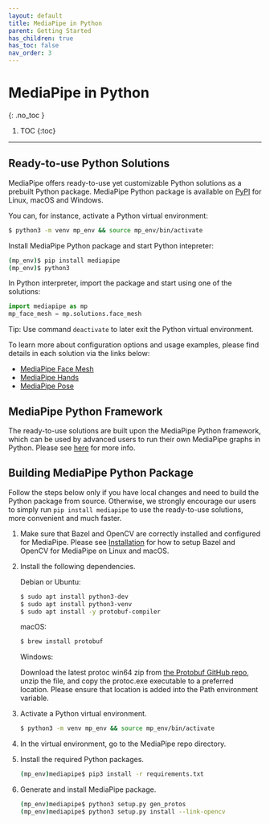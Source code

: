 ```yaml
---
layout: default
title: MediaPipe in Python
parent: Getting Started
has_children: true
has_toc: false
nav_order: 3
---
```


# MediaPipe in Python
{: .no_toc }

1. TOC
{:toc}
---

## Ready-to-use Python Solutions

MediaPipe offers ready-to-use yet customizable Python solutions as a prebuilt
Python package. MediaPipe Python package is available on
[PyPI](https://pypi.org/project/mediapipe/) for Linux, macOS and Windows.

You can, for instance, activate a Python virtual environment:

```bash
$ python3 -m venv mp_env && source mp_env/bin/activate
```

Install MediaPipe Python package and start Python intepreter:

```bash
(mp_env)$ pip install mediapipe
(mp_env)$ python3
```

In Python interpreter, import the package and start using one of the solutions:

```python
import mediapipe as mp
mp_face_mesh = mp.solutions.face_mesh
```

Tip: Use command `deactivate` to later exit the Python virtual environment.

To learn more about configuration options and usage examples, please find
details in each solution via the links below:

*   [MediaPipe Face Mesh](https://google.github.io/mediapipe/solutions/face_mesh#python-solution-api)
*   [MediaPipe Hands](https://google.github.io/mediapipe/solutions/hands#python-solution-api)
*   [MediaPipe Pose](https://google.github.io/mediapipe/solutions/pose#python-solution-api)

## MediaPipe Python Framework

The ready-to-use solutions are built upon the MediaPipe Python framework, which
can be used by advanced users to run their own MediaPipe graphs in Python.
Please see [here](./python_framework.md) for more info.

## Building MediaPipe Python Package

Follow the steps below only if you have local changes and need to build the
Python package from source. Otherwise, we strongly encourage our users to simply
run `pip install mediapipe` to use the ready-to-use solutions, more convenient
and much faster.

1.  Make sure that Bazel and OpenCV are correctly installed and configured for
    MediaPipe. Please see [Installation](./install.md) for how to setup Bazel
    and OpenCV for MediaPipe on Linux and macOS.

2.  Install the following dependencies.

    Debian or Ubuntu:

    ```bash
    $ sudo apt install python3-dev
    $ sudo apt install python3-venv
    $ sudo apt install -y protobuf-compiler
    ```

    macOS:

    ```bash
    $ brew install protobuf
    ```

    Windows:

    Download the latest protoc win64 zip from
    [the Protobuf GitHub repo](https://github.com/protocolbuffers/protobuf/releases),
    unzip the file, and copy the protoc.exe executable to a preferred
    location. Please ensure that location is added into the Path environment
    variable.

3.  Activate a Python virtual environment.

    ```bash
    $ python3 -m venv mp_env && source mp_env/bin/activate
    ```

4.  In the virtual environment, go to the MediaPipe repo directory.

5.  Install the required Python packages.

    ```bash
    (mp_env)mediapipe$ pip3 install -r requirements.txt
    ```

6.  Generate and install MediaPipe package.

    ```bash
    (mp_env)mediapipe$ python3 setup.py gen_protos
    (mp_env)mediapipe$ python3 setup.py install --link-opencv
    ```

